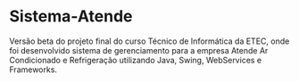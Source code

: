 # Sistema-Atende
Versão beta do projeto final do curso Técnico de Informática da ETEC, onde foi desenvolvido sistema de gerenciamento para a empresa Atende Ar Condicionado e Refrigeração utilizando Java, Swing, WebServices e Frameworks.
